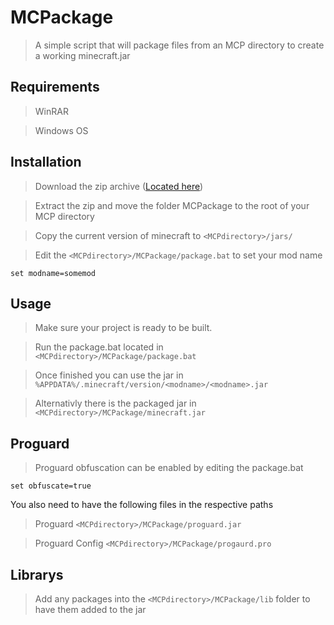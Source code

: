 # MCPackage
> A simple script that will package files from an MCP directory to create a working minecraft.jar

## Requirements
> WinRAR

> Windows OS

## Installation
> Download the zip archive ([Located here](https://github.com/Hacksore/MCPackage/archive/master.zip))

> Extract the zip and move the folder MCPackage to the root of your MCP directory

> Copy the current version of minecraft to `<MCPdirectory>/jars/`

> Edit the `<MCPdirectory>/MCPackage/package.bat` to set your mod name

    set modname=somemod

## Usage

> Make sure your project is ready to be built.

> Run the package.bat located in  `<MCPdirectory>/MCPackage/package.bat`

> Once finished you can use the jar in  `%APPDATA%/.minecraft/version/<modname>/<modname>.jar`

> Alternativly there is the packaged jar in `<MCPdirectory>/MCPackage/minecraft.jar`
    
## Proguard 
> Proguard obfuscation can be enabled by editing the package.bat

    set obfuscate=true
You also need to have the following files in the respective paths

> Proguard `<MCPdirectory>/MCPackage/proguard.jar`

> Proguard Config `<MCPdirectory>/MCPackage/progaurd.pro`


## Librarys 
> Add any packages into the `<MCPdirectory>/MCPackage/lib` folder to have them added to the jar